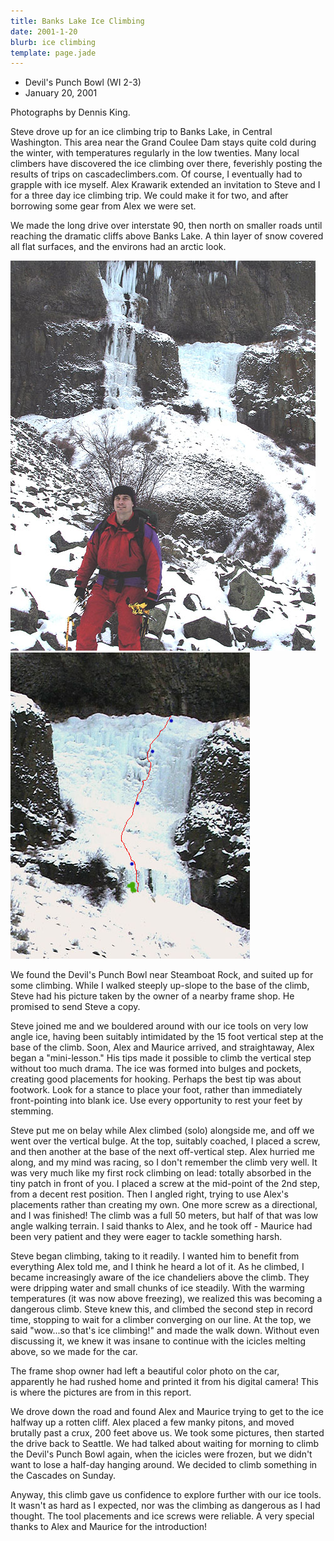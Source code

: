 ```yaml
---
title: Banks Lake Ice Climbing
date: 2001-1-20
blurb: ice climbing
template: page.jade
---
```


* Devil's Punch Bowl (WI 2-3)
* January 20, 2001

Photographs by Dennis King.

Steve drove up for an ice climbing trip to Banks Lake, in
Central Washington. This area near the Grand Coulee Dam stays quite
cold during the winter, with temperatures regularly in the low
twenties. Many local climbers have discovered the ice climbing
over there, feverishly posting the results of trips on
cascadeclimbers.com. Of course, I eventually had to grapple with
ice myself. Alex Krawarik extended an invitation to Steve and I
for a three day ice climbing trip. We could make it for two, and
after borrowing some gear from Alex we were set.


We made the long drive over interstate 90, then north on smaller roads
until reaching the dramatic cliffs above Banks Lake. A thin layer
of snow covered all flat surfaces, and the environs had an arctic
look. 

![Steve at the Devil's Punch Bowl - the climb is behind him](images/steveice.jpg)
![Close-up of the climb - the blue dots are ice screw placements, and the green line is the approximate height of a person.](images/dpbflow.jpg)


We found the Devil's Punch Bowl near Steamboat Rock, and suited up
for some climbing. While I walked steeply up-slope to the base
of the climb, Steve had his picture taken by the owner of a
nearby frame shop. He promised to send Steve a copy.


Steve joined me and we bouldered around with our ice tools on very
low angle ice, having been suitably intimidated by the 15 foot vertical
step at the base of the climb. Soon, Alex and Maurice arrived, and
straightaway, Alex began a "mini-lesson." His tips made it possible
to climb the vertical step without too much drama. The ice was
formed into bulges and pockets, creating good placements for hooking.
Perhaps the best tip was about footwork. Look for a stance to
place your foot, rather than immediately front-pointing into blank
ice. Use every opportunity to rest your feet by stemming.


Steve put me on belay while Alex climbed (solo) alongside me, and
off we went over the vertical bulge. At the top, suitably coached,
I placed a screw, and then another at the base of the next off-vertical
step. Alex hurried me along, and my mind was racing, so I don't
remember the climb very well. It was very much like my first rock
climbing on lead: totally absorbed in the tiny patch in front of
you. I placed a screw at the mid-point of the 2nd step, from a
decent rest position. Then I angled right, trying to use Alex's
placements rather than creating my own. One more screw as a directional,
and I was finished! The climb was a full 50 meters, but half of
that was low angle walking terrain. I said thanks to Alex, and he
took off - Maurice had been very patient and they were eager to
tackle something harsh.


Steve began climbing, taking to it readily. I wanted him to benefit
from everything Alex told me, and I think he heard a lot of it.
As he climbed, I became increasingly aware of the ice chandeliers
above the climb. They were dripping water and small chunks of ice
steadily. With the warming temperatures (it was now above freezing),
we realized this was becoming a dangerous climb. Steve knew this,
and climbed the second step in record time, stopping to wait for
a climber converging on our line. At the top, we said "wow...so
that's ice climbing!" and made the walk down. Without even discussing
it, we knew it was insane to continue with the icicles melting above,
so we made for the car.


The frame shop owner had left a beautiful color photo on the car,
apparently he had rushed home and printed it from his digital camera!
This is where the pictures are from in this report.


We drove down the road and found Alex and Maurice trying to get to
the ice halfway up a rotten cliff. Alex placed a few manky pitons, and
moved brutally past a crux, 200 feet above us. We took some pictures,
then started the drive back to Seattle. We had talked about waiting
for morning to climb the Devil's Punch Bowl again, when the icicles
were frozen, but we didn't want to lose a half-day hanging around.
We decided to climb something in the Cascades on Sunday.


Anyway, this climb gave us confidence to explore further with our
ice tools. It wasn't as hard as I expected, nor was the climbing as
dangerous as I had thought. The tool placements and ice screws were
reliable. A very special thanks to Alex and Maurice for the introduction!


